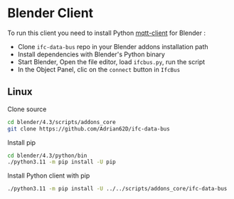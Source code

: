 # Blender Client

To run this client you need to install Python [mqtt-client](../mqtt-client/README.md) for Blender : 

* Clone `ifc-data-bus` repo in your Blender addons installation path
* Install dependencies with Blender's Python binary
* Start Blender, Open the file editor, load `ifcbus.py`, run the script
* In the Object Panel, clic on the `connect` button in  `IfcBus`

## Linux

Clone source

```bash
cd blender/4.3/scripts/addons_core
git clone https://github.com/Adrian62D/ifc-data-bus
```

Install pip

```bash
cd blender/4.3/python/bin
./python3.11 -m pip install -U pip
```
Install Python client with pip

```bash
./python3.11 -m pip install -U ../../scripts/addons_core/ifc-data-bus
```




